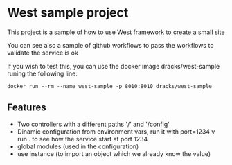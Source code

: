 # West sample project
This project is a sample of how to use West framework to create a small site

You can see also a sample of github workflows to pass the workflows to validate the service is ok

If you wish to test this, you can use the docker image dracks/west-sample runing the following line:

```
docker run --rm --name west-sample -p 8010:8010 dracks/west-sample
```


## Features
* Two controllers with a different paths '/' and '/config'
* Dinamic configuration from environment vars, run it with port=1234 v run . to see how the service start at port 1234
* global modules (used in the configuration)
* use instance (to import an object which we already know the value)


